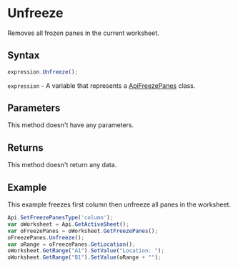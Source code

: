 # Unfreeze

Removes all frozen panes in the current worksheet.

## Syntax

```javascript
expression.Unfreeze();
```

`expression` - A variable that represents a [ApiFreezePanes](../ApiFreezePanes.md) class.

## Parameters

This method doesn't have any parameters.

## Returns

This method doesn't return any data.

## Example

This example freezes first column then unfreeze all panes in the worksheet.

```javascript
Api.SetFreezePanesType('column');
var oWorksheet = Api.GetActiveSheet();
var oFreezePanes = oWorksheet.GetFreezePanes();
oFreezePanes.Unfreeze();
var oRange = oFreezePanes.GetLocation();
oWorksheet.GetRange("A1").SetValue("Location: ");
oWorksheet.GetRange("B1").SetValue(oRange + "");
```
